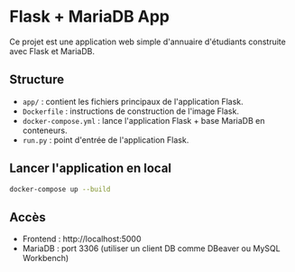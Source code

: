 # Flask + MariaDB App

Ce projet est une application web simple d'annuaire d'étudiants construite avec Flask et MariaDB.

## Structure
- `app/` : contient les fichiers principaux de l'application Flask.
- `Dockerfile` : instructions de construction de l'image Flask.
- `docker-compose.yml` : lance l'application Flask + base MariaDB en conteneurs.
- `run.py` : point d'entrée de l'application Flask.

## Lancer l'application en local
```bash
docker-compose up --build
```

## Accès
- Frontend : http://localhost:5000
- MariaDB : port 3306 (utiliser un client DB comme DBeaver ou MySQL Workbench)
```
